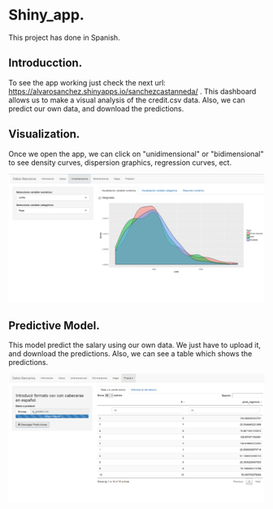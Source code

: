 # Shiny_app.

This project has done in Spanish.

## Introducction.

To see the app working just check the next url: https://alvarosanchez.shinyapps.io/sanchezcastanneda/ . This dashboard allows us to make a visual analysis of the credit.csv data. Also, we can predict our own data, and download the predictions.

## Visualization.

Once we open the app, we can click on "unidimensional" or "bidimensional" to see density curves, dispersion graphics, regression curves, ect. 

![Alt text](density.png?raw=true "Title")

## Predictive Model.

This model predict the salary using our own data. We just have to upload it, and download the predictions. Also, we can see a table which shows the predictions.

![Alt text](pred.png?raw=true "Title")